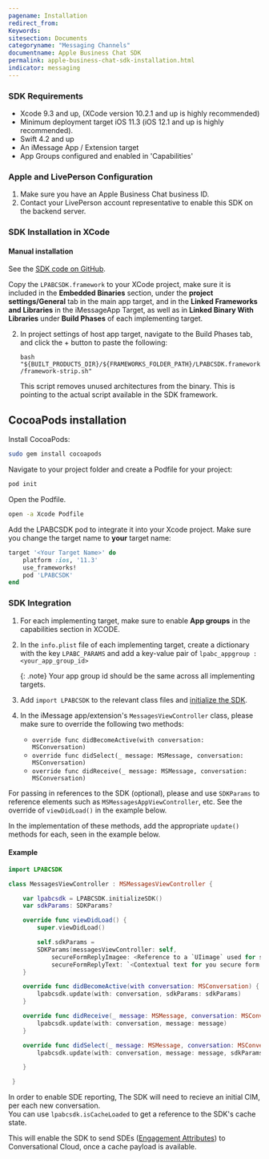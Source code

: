 ```yaml
---
pagename: Installation
redirect_from:
Keywords:
sitesection: Documents
categoryname: "Messaging Channels"
documentname: Apple Business Chat SDK
permalink: apple-business-chat-sdk-installation.html
indicator: messaging
---
```


### SDK Requirements

- Xcode 9.3 and up, (XCode version 10.2.1 and up is highly recommended)
- Minimum deployment target iOS 11.3 (iOS 12.1 and up is highly recommended).
- Swift 4.2 and up
- An iMessage App / Extension target
- App Groups configured and enabled in 'Capabilities'

### Apple and LivePerson Configuration

1. Make sure you have an Apple Business Chat business ID.
2. Contact your LivePerson account representative to enable this SDK on the backend server.

### SDK Installation in XCode

#### Manual installation

See the [SDK code on GitHub](https://github.com/LivePersonInc/lpabcsdk).

Copy the `LPABCSDK.framework` to your XCode project, make sure it is included in the **Embedded Binaries** section, under the **project settings/General** tab in the main app target, and in the **Linked Frameworks and Libraries** in the iMessageApp Target, as well as in **Linked Binary With Libraries** under **Build Phases** of each implementing target.

 
2. In project settings of host app target, navigate to the Build Phases tab, and click the + button to paste the following:

   `bash "${BUILT_PRODUCTS_DIR}/${FRAMEWORKS_FOLDER_PATH}/LPABCSDK.framework/framework-strip.sh"`

   This script removes unused architectures from the binary. This is pointing to the actual script available in the SDK framework.

## CocoaPods installation
 
Install CocoaPods:

  ```bash
  sudo gem install cocoapods
  ```

Navigate to your project folder and create a Podfile for your project:

  ```bash
  pod init
  ```

Open the Podfile.

  ```bash
  open -a Xcode Podfile
  ```

Add the LPABCSDK pod to integrate it into your Xcode project. Make sure you change the target name to **your** target name:

  ```ruby
  target '<Your Target Name>' do
      platform :ios, '11.3'
      use_frameworks!
      pod 'LPABCSDK'
  end
  ```

### SDK Integration

1. For each implementing target, make sure to enable **App groups** in the capabilities section in XCODE.

2. In the `info.plist` file of each implementing target, create a dictionary with the key `LPABC_PARAMS` and add a key-value pair of `lpabc_appgroup : <your_app_group_id>`

    {: .note}
    Your app group id should be the same across all implementing targets.

3. Add `import LPABCSDK` to the relevant class files and [initialize the SDK](apple-business-chat-sdk-implementation.html#initializing-the-sdk).

 
4. In the iMessage app/extension's `MessagesViewController` class, please make sure to override the following two methods:

   - `override func didBecomeActive(with conversation: MSConversation)`
   - `override func didSelect(_ message: MSMessage, conversation: MSConversation)`
   - `override func didReceive(_ message: MSMessage, conversation: MSConversation)`
 
For passing in references to the SDK (optional), please and use `SDKParams` to reference elements such as `MSMessagesAppViewController`, etc. See the override of `viewDidLoad()` in the example below.

In the implementation of these methods, add the appropriate `update()` methods for each, seen in the example below.

#### Example

```swift
import LPABCSDK

class MessagesViewController : MSMessagesViewController {

    var lpabcsdk = LPABCSDK.initializeSDK()
    var sdkParams: SDKParams?

    override func viewDidLoad() {
        super.viewDidLoad()

        self.sdkParams =
        SDKParams(messagesViewController: self,
            secureFormReplyImagee: <Reference to a `UIimage` used for s secure form reply message MSMessageLayout image>,
            secureFormReplyText: `<Contextual text for you secure form reply message in Live Engage>`)
    }

    override func didBecomeActive(with conversation: MSConversation) {
        lpabcsdk.update(with: conversation, sdkParams: sdkParams)
    }

    override func didReceive(_ message: MSMessage, conversation: MSConversation) {
        lpabcsdk.update(with: conversation, message: message)
    }

    override func didSelect(_ message: MSMessage, conversation: MSConversation) {
        lpabcsdk.update(with: conversation, message: message, sdkParams: sdkParams)

    }

 }
   ```
  
In order to enable SDE reporting, The SDK will need to recieve an initial CIM, per each new conversation.   
   You can use `lpabcsdk.isCacheLoaded` to get a reference to the SDK's cache state.

   This will enable the SDK to send SDEs ([Engagement Attributes](engagement-attributes-types-of-engagement-attributes.html)) to Conversational Cloud, once a cache payload is available.
 
